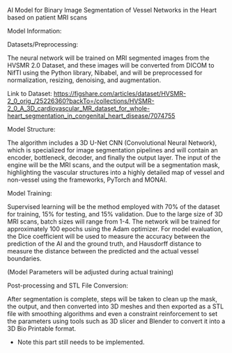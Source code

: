 AI Model for Binary Image Segmentation of Vessel Networks in the Heart based on patient MRI scans

Model Information:

Datasets/Preprocessing:

The neural network will be trained on MRI segmented images from the HVSMR 2.0 Dataset, and these images will be converted from DICOM to NifTI using the Python library, 
Nibabel, and will be preprocessed for normalization, resizing, denoising, and augmentation. 

Link to Dataset: https://figshare.com/articles/dataset/HVSMR-2_0_orig_/25226360?backTo=/collections/HVSMR-2_0_A_3D_cardiovascular_MR_dataset_for_whole-heart_segmentation_in_congenital_heart_disease/7074755

Model Structure:

The algorithm includes a 3D U-Net CNN (Convolutional Neural Network), which is specialized for image segmentation pipelines and will contain an 
encoder, bottleneck, decoder, and finally the output layer. The input of the engine will be the MRI scans, and the output will be a segmentation mask, 
highlighting the vascular structures into a highly detailed map of vessel and non-vessel using the frameworks, PyTorch and MONAI. 

Model Training:

Supervised learning will be the method employed with 70% of the dataset for training, 15% for testing, and 15% validation. 
Due to the large size of 3D MRI scans, batch sizes will range from 1-4. 
The network will be trained for approximately 100 epochs using the Adam optimizer. For model evaluation, the Dice coefficient 
will be used to measure the accuracy between the prediction of the AI and the ground truth, and Hausdorff distance to measure 
the distance between the predicted and the actual vessel boundaries. 

(Model Parameters will be adjusted during actual training)

Post-processing and STL File Conversion:

After segmentation is complete, steps will be taken to clean up the mask, the output, and then converted into 3D meshes 
and then exported as a STL file with smoothing algorithms and even a constraint reinforcement to set the parameters using 
tools such as 3D slicer and Blender to convert it into a 3D Bio Printable format. 

- Note this part still needs to be implemented. 
